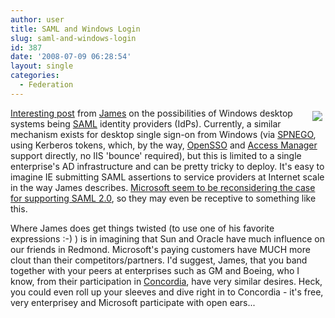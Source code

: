 ```yaml
---
author: user
title: SAML and Windows Login
slug: saml-and-windows-login
id: 387
date: '2008-07-09 06:28:54'
layout: single
categories:
  - Federation
---
```


<span style="margin: 5px; float: right;">[![](http://images.cafepress.com/product/20273824_240x240_Front.jpg) ](http://duckdown.blogspot.com/2008/07/how-come-folks-only-use-saml-in-server.html)</span> 

[Interesting post](http://duckdown.blogspot.com/2008/07/how-come-folks-only-use-saml-in-server.html) from [James](http://duckdown.blogspot.com/) on the possibilities of Windows desktop systems being [SAML](http://www.oasis-open.org/committees/security/) identity providers (IdPs). Currently, a similar mechanism exists for desktop single sign-on from Windows (via [SPNEGO](http://msdn.microsoft.com/en-us/library/ms995329.aspx), using Kerberos tokens, which, by the way, [OpenSSO](http://opensso.org/) and [Access Manager](http://www.sun.com/software/products/access_mgr/) support directly, no IIS 'bounce' required), but this is limited to a single enterprise's AD infrastructure and can be pretty tricky to deploy. It's easy to imagine IE submitting SAML assertions to service providers at Internet scale in the way James describes. [Microsoft seem to be reconsidering the case for supporting SAML 2.0](http://www.networkworld.com/news/2008/030408-microsoft-directory-team-standards.html), so they may even be receptive to something like this.

Where James does get things twisted (to use one of his favorite expressions :-) ) is in imagining that Sun and Oracle have much influence on our friends in Redmond. Microsoft's paying customers have MUCH more clout than their competitors/partners. I'd suggest, James, that you band together with your peers at enterprises such as GM and Boeing, who I know, from their participation in [Concordia](http://projectconcordia.org/), have very similar desires. Heck, you could even roll up your sleeves and dive right in to Concordia - it's free, very enterprisey and Microsoft participate with open ears...